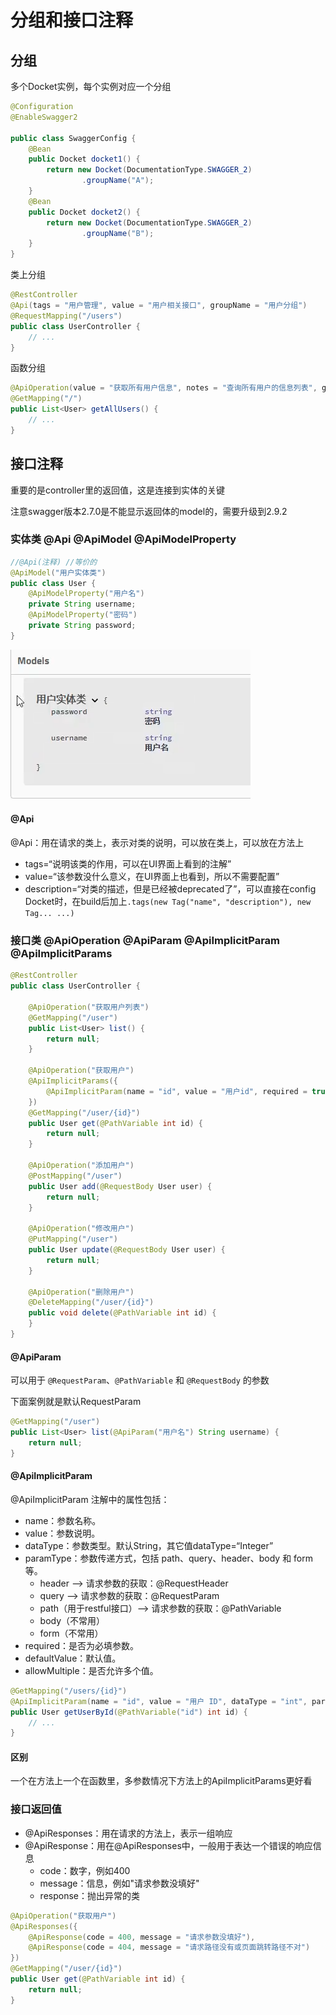 # 分组和接口注释

## 分组

多个Docket实例，每个实例对应一个分组

```java
@Configuration
@EnableSwagger2

public class SwaggerConfig {
	@Bean
	public Docket docket1() {
		return new Docket(DocumentationType.SWAGGER_2)
				.groupName("A");
	}
	@Bean
	public Docket docket2() {
		return new Docket(DocumentationType.SWAGGER_2)
				.groupName("B");
	}
}
```

类上分组
```Java
@RestController
@Api(tags = "用户管理", value = "用户相关接口", groupName = "用户分组")
@RequestMapping("/users")
public class UserController {
    // ...
}
```	

函数分组
```Java
@ApiOperation(value = "获取所有用户信息", notes = "查询所有用户的信息列表", groupName = "用户分组")
@GetMapping("/")
public List<User> getAllUsers() {
    // ...
}

```

## 接口注释

重要的是controller里的返回值，这是连接到实体的关键

注意swagger版本2.7.0是不能显示返回体的model的，需要升级到2.9.2

### 实体类 @Api @ApiModel @ApiModelProperty
```java
//@Api(注释) //等价的
@ApiModel("用户实体类")
public class User {
	@ApiModelProperty("用户名")
	private String username;
	@ApiModelProperty("密码")
	private String password;
}
```
![](_attachments/old/2023-04-10-15-22-10.png)

#### @Api
@Api：用在请求的类上，表示对类的说明，可以放在类上，可以放在方法上
* tags=“说明该类的作用，可以在UI界面上看到的注解”
* value=“该参数没什么意义，在UI界面上也看到，所以不需要配置”
* description=“对类的描述，但是已经被deprecated了”，可以直接在config Docket时，在build后加上`.tags(new Tag("name", "description"), new Tag... ...)` 

### 接口类 @ApiOperation @ApiParam @ApiImplicitParam @ApiImplicitParams
```java
@RestController
public class UserController {

	@ApiOperation("获取用户列表")
	@GetMapping("/user")
	public List<User> list() {
		return null;
	}

	@ApiOperation("获取用户")
	@ApiImplicitParams({
		@ApiImplicitParam(name = "id", value = "用户id", required = true, dataType = "int", paramType = "path")
	})
	@GetMapping("/user/{id}")
	public User get(@PathVariable int id) {
		return null;
	}

	@ApiOperation("添加用户")
	@PostMapping("/user")
	public User add(@RequestBody User user) {
		return null;
	}

	@ApiOperation("修改用户")
	@PutMapping("/user")
	public User update(@RequestBody User user) {
		return null;
	}
	
	@ApiOperation("删除用户")
	@DeleteMapping("/user/{id}")
	public void delete(@PathVariable int id) {
	}
}
```

#### @ApiParam
可以用于  `@RequestParam`、`@PathVariable` 和 `@RequestBody` 的参数

下面案例就是默认RequestParam
```java
@GetMapping("/user")
public List<User> list(@ApiParam("用户名") String username) {
	return null;
}
```

#### @ApiImplicitParam
@ApiImplicitParam 注解中的属性包括：

* name：参数名称。
* value：参数说明。
* dataType：参数类型。默认String，其它值dataType=“Integer”
* paramType：参数传递方式，包括 path、query、header、body 和 form 等。
  * header --> 请求参数的获取：@RequestHeader
  * query --> 请求参数的获取：@RequestParam
  * path（用于restful接口）–> 请求参数的获取：@PathVariable
  * body（不常用）
  * form（不常用）
* required：是否为必填参数。
* defaultValue：默认值。
* allowMultiple：是否允许多个值。

```java
@GetMapping("/users/{id}")
@ApiImplicitParam(name = "id", value = "用户 ID", dataType = "int", paramType = "path", required = true)
public User getUserById(@PathVariable("id") int id) {
    // ...
}
```

#### 区别
一个在方法上一个在函数里，多参数情况下方法上的ApiImplicitParams更好看

### 接口返回值
* @ApiResponses：用在请求的方法上，表示一组响应
* @ApiResponse：用在@ApiResponses中，一般用于表达一个错误的响应信息
  * code：数字，例如400
  * message：信息，例如"请求参数没填好"
  * response：抛出异常的类

```Java
@ApiOperation("获取用户")
@ApiResponses({
	@ApiResponse(code = 400, message = "请求参数没填好"),
	@ApiResponse(code = 404, message = "请求路径没有或页面跳转路径不对")
})
@GetMapping("/user/{id}")
public User get(@PathVariable int id) {
	return null;
}
```
